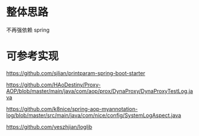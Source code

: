 # 整体思路

不再强依赖 spring

# 可参考实现

https://github.com/sjlian/printparam-spring-boot-starter

https://github.com/HAoDestiny/Proxy-AOP/blob/master/main/java/com/aop/prox/DynaProxy/DynaProxyTestLog.java

https://github.com/k8nice/spring-aop-myannotation-log/blob/master/src/main/java/com/nice/config/SystemLogAspect.java

https://github.com/yeszhjian/loglib
